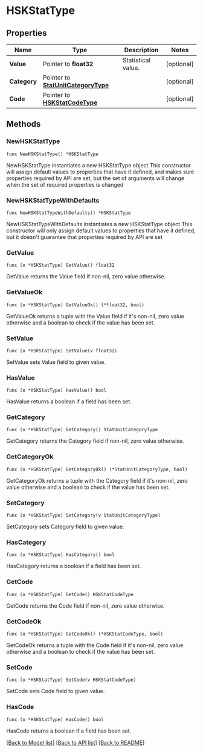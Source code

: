 # HSKStatType

## Properties

Name | Type | Description | Notes
------------ | ------------- | ------------- | -------------
**Value** | Pointer to **float32** | Statistical value. | [optional] 
**Category** | Pointer to [**StatUnitCategoryType**](StatUnitCategoryType.md) |  | [optional] 
**Code** | Pointer to [**HSKStatCodeType**](HSKStatCodeType.md) |  | [optional] 

## Methods

### NewHSKStatType

`func NewHSKStatType() *HSKStatType`

NewHSKStatType instantiates a new HSKStatType object
This constructor will assign default values to properties that have it defined,
and makes sure properties required by API are set, but the set of arguments
will change when the set of required properties is changed

### NewHSKStatTypeWithDefaults

`func NewHSKStatTypeWithDefaults() *HSKStatType`

NewHSKStatTypeWithDefaults instantiates a new HSKStatType object
This constructor will only assign default values to properties that have it defined,
but it doesn't guarantee that properties required by API are set

### GetValue

`func (o *HSKStatType) GetValue() float32`

GetValue returns the Value field if non-nil, zero value otherwise.

### GetValueOk

`func (o *HSKStatType) GetValueOk() (*float32, bool)`

GetValueOk returns a tuple with the Value field if it's non-nil, zero value otherwise
and a boolean to check if the value has been set.

### SetValue

`func (o *HSKStatType) SetValue(v float32)`

SetValue sets Value field to given value.

### HasValue

`func (o *HSKStatType) HasValue() bool`

HasValue returns a boolean if a field has been set.

### GetCategory

`func (o *HSKStatType) GetCategory() StatUnitCategoryType`

GetCategory returns the Category field if non-nil, zero value otherwise.

### GetCategoryOk

`func (o *HSKStatType) GetCategoryOk() (*StatUnitCategoryType, bool)`

GetCategoryOk returns a tuple with the Category field if it's non-nil, zero value otherwise
and a boolean to check if the value has been set.

### SetCategory

`func (o *HSKStatType) SetCategory(v StatUnitCategoryType)`

SetCategory sets Category field to given value.

### HasCategory

`func (o *HSKStatType) HasCategory() bool`

HasCategory returns a boolean if a field has been set.

### GetCode

`func (o *HSKStatType) GetCode() HSKStatCodeType`

GetCode returns the Code field if non-nil, zero value otherwise.

### GetCodeOk

`func (o *HSKStatType) GetCodeOk() (*HSKStatCodeType, bool)`

GetCodeOk returns a tuple with the Code field if it's non-nil, zero value otherwise
and a boolean to check if the value has been set.

### SetCode

`func (o *HSKStatType) SetCode(v HSKStatCodeType)`

SetCode sets Code field to given value.

### HasCode

`func (o *HSKStatType) HasCode() bool`

HasCode returns a boolean if a field has been set.


[[Back to Model list]](../README.md#documentation-for-models) [[Back to API list]](../README.md#documentation-for-api-endpoints) [[Back to README]](../README.md)


